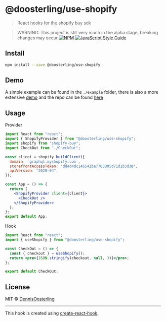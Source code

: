 # @doosterling/use-shopify

> React hooks for the shopify buy sdk

> WARNING: This project is still very much in the alpha stage, breaking changes may occur
[![NPM](https://img.shields.io/npm/v/@doosterling/use-shopify.svg)](https://www.npmjs.com/package/@doosterling/use-shopify) [![JavaScript Style Guide](https://img.shields.io/badge/code_style-standard-brightgreen.svg)](https://standardjs.com)


## Install

```bash
npm install --save @doosterling/use-shopify
```

## Demo
A simple example can be found in the `./example` folder, there is also a more extensive [demo](https://trusting-swirles-fca8d6.netlify.app/) and the repo can be found [here](https://github.com/DennisOosterling/use-shopify-example) 


## Usage

Provider
```jsx
import React from "react";
import { ShopifyProvider } from "@doosterling/use-shopify";
import shopify from "shopify-buy";
import CheckOut from "./CheckOut";

const client = shopify.buildClient({
  domain: `graphql.myshopify.com`,
  storefrontAccessToken: "dd4d4dc146542ba7763305d71d1b3d38",
  apiVersion: "2020-04",
});

const App = () => {
  return (
    <ShopifyProvider client={client}>
      <CheckOut />
    </ShopifyProvider>
  );
};
export default App;
```

Hook
```jsx
import React from "react";
import { useShopify } from "@doosterling/use-shopify";

const CheckOut = () => {
  const { checkout } = useShopify();
  return <pre>{JSON.stringify(checkout, null, 3)}</pre>;
};

export default CheckOut;
```

## License

MIT © [DennisOosterling](https://github.com/DennisOosterling)

---

This hook is created using [create-react-hook](https://github.com/hermanya/create-react-hook).
